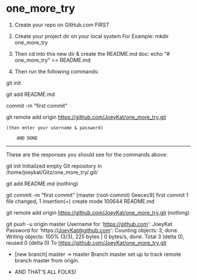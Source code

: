 # one_more_try
   

1) Create your repo on GitHub.com FIRST

2) Create your project dir on your local system
	For Example:  mkdir one_more_try

3) Then cd into this new dir &  create the README.md doc:
	echo "# one_more_try" >> README.md

4) Then run the following commands:

git init

git add README.md

commit -m "first commit"

git remote add origin https://github.com/JoeyKat/one_more_try.git

	(then enter your username & password)

		AND DONE

------------------------------------------------

These are the responses you should see for the commands above:

git init
Initialized empty Git repository in /home/joeykat/Gitz/one_more_try/.git/

git add README.md
(nothing)

git commit -m "first commit"
[master (root-commit) 0eecec9] first commit
 1 file changed, 1 insertion(+)
 create mode 100644 README.md

git remote add origin https://github.com/JoeyKat/one_more_try.git
(nothing)

git push -u origin master
Username for 'https://github.com': JoeyKat
Password for 'https://JoeyKat@github.com':
Counting objects: 3, done.
Writing objects: 100% (3/3), 225 bytes | 0 bytes/s, done.
Total 3 (delta 0), reused 0 (delta 0)
To https://github.com/JoeyKat/one_more_try.git
 * [new branch]      master -> master
Branch master set up to track remote branch master from origin.

- AND THAT'S ALL FOLKS!

